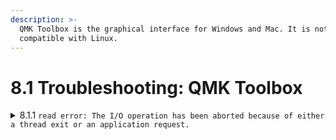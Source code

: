 ```yaml
---
description: >-
  QMK Toolbox is the graphical interface for Windows and Mac. It is not
  compatible with Linux.
---
```


# 8.1 Troubleshooting: QMK Toolbox

<details>

<summary>8.1.1 <code>read error: The I/O operation has been aborted because of either a thread exit or an application request.</code></summary>

Problem: You tried to flash with QMK Toolbox. It completed the flash, but the keyboard didn't get flashed with your new keymapping at all. You see an output similar to the following in QMK Toolbox.



```
Caterina device connected (usbser): Arduino LLC (www.arduino.cc) Arduino Leonardo bootloader (COM6) (2341:0036:0001) [COM6] Attempting to flash, please don't remove device
avrdude.exe -p atmega32u4 -c avr109 -U flash:w:"C:\Users\username\Desktop\firmware\qmk\windows\five\handwired_dactyl_manuform_5x6.hex":i -P COM6 avrdude.exe: ser_drain(): read error: The I/O operation has been aborted because of either a thread exit or an application request.

Connecting to programmer: .avrdude.exe: ser_send(): write error: sorry no info avail avrdude.exe: ser_drain(): read error: The device does not recognize the command.

avrdude.exe: ser_send(): write error: sorry no info avail avrdude.exe: ser_recv(): read error: The device does not recognize the command.

avrdude.exe: butterfly_recv(): programmer is not responding

avrdude.exe: ser_recv(): read error: The device does not recognize the command.

avrdude.exe: butterfly_recv(): programmer is not responding avrdude.exe: ser_drain(): read error: The device does not recognize the command.

avrdude.exe: ser_send(): write error: sorry no info avail avrdude.exe: ser_recv(): read error: The device does not recognize the command.

avrdude.exe: butterfly_recv(): programmer is not responding avrdude.exe: ser_send(): write error: sorry no info avail avrdude.exe: ser_recv(): read error: The device does not recognize the command.

avrdude.exe: butterfly_recv(): programmer is not responding avrdude.exe: ser_recv(): read error: The device does not recognize the command.

avrdude.exe: butterfly_recv(): programmer is not responding avrdude.exe: ser_send(): write error: sorry no info avail avrdude.exe: ser_recv(): read error: The device does not recognize the command.

avrdude.exe: butterfly_recv(): programmer is not responding Found programmer: Id = "‹"; type = > Software Version = â.·; Hardware Version = ö. avrdude.exe: ser_send(): write error: sorry no info avail avrdude.exe: ser_recv(): read error: The device does not recognize the command.

avrdude.exe: butterfly_recv(): programmer is not responding avrdude.exe: ser_send(): write error: sorry no info avail avrdude.exe: ser_recv(): read error: The device does not recognize the command.

avrdude.exe: butterfly_recv(): programmer is not responding avrdude.exe: error: buffered memory access not supported. Maybe it isn't a butterfly/AVR109 but a AVR910 device? avrdude.exe: initialization failed, rc=-1 Double check connections and try again, or use -F to override this check.

avrdude.exe: ser_send(): write error: sorry no info avail avrdude.exe: ser_recv(): read error: The device does not recognize the command.

avrdude.exe: butterfly_recv(): programmer is not responding avrdude.exe: error: programmer did not respond to command: leave prog mode avrdude.exe: ser_send(): write error: sorry no info avail avrdude.exe: ser_recv(): read error: The device does not recognize the command.

avrdude.exe: butterfly_recv(): programmer is not responding avrdude.exe: error: programmer did not respond to command: exit bootloader
avrdude.exe done. Thank you.
```



Possible Causes:

a. Another computer peripheral is interfering with QMK Toolbox. Try disconnecting anything connected to the computer except the keyboard. A computer peripheral is anything that physically connects to your computer, and includes: mouse, phone, cables, monitors, another keyboard, among others.

b. If the above doesn't work, please contact david@taikohub.com

</details>



